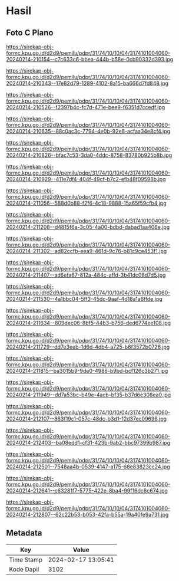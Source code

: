 # Hasil

## Foto C Plano

https://sirekap-obj-formc.kpu.go.id/d2d9/pemilu/pdpr/31/74/10/10/04/3174101004060-20240214-210154--c7c633c6-bbea-444b-b58e-0cb90332d393.jpg

https://sirekap-obj-formc.kpu.go.id/d2d9/pemilu/pdpr/31/74/10/10/04/3174101004060-20240214-210343--17e82d79-1289-4102-8a15-ba666d7fd848.jpg

https://sirekap-obj-formc.kpu.go.id/d2d9/pemilu/pdpr/31/74/10/10/04/3174101004060-20240214-210526--f2397b4c-fc7d-471e-bee9-f6351d7ccedf.jpg

https://sirekap-obj-formc.kpu.go.id/d2d9/pemilu/pdpr/31/74/10/10/04/3174101004060-20240214-210635--88c0ac3c-7794-4e0b-92e8-acfaa34e8cf4.jpg

https://sirekap-obj-formc.kpu.go.id/d2d9/pemilu/pdpr/31/74/10/10/04/3174101004060-20240214-210826--bfac7c53-3da0-4ddc-8758-83780b925b8b.jpg

https://sirekap-obj-formc.kpu.go.id/d2d9/pemilu/pdpr/31/74/10/10/04/3174101004060-20240214-210929--411e7df4-404f-49cf-b7c2-efb48f09598b.jpg

https://sirekap-obj-formc.kpu.go.id/d2d9/pemilu/pdpr/31/74/10/10/04/3174101004060-20240214-211056--588d0b88-f2f6-4c18-9888-15a65f59cfb4.jpg

https://sirekap-obj-formc.kpu.go.id/d2d9/pemilu/pdpr/31/74/10/10/04/3174101004060-20240214-211208--d4815f6a-3c05-4a00-bdbd-dabad1aa406e.jpg

https://sirekap-obj-formc.kpu.go.id/d2d9/pemilu/pdpr/31/74/10/10/04/3174101004060-20240214-211302--ad82ccfb-eea9-461d-9c76-b81c9ce453f1.jpg

https://sirekap-obj-formc.kpu.go.id/d2d9/pemilu/pdpr/31/74/10/10/04/3174101004060-20240214-211407--ad6efa67-812a-484c-affd-3b41dc08d7d5.jpg

https://sirekap-obj-formc.kpu.go.id/d2d9/pemilu/pdpr/31/74/10/10/04/3174101004060-20240214-211530--4a1bbc04-5ff3-45dc-9aaf-4d18a1a6ffde.jpg

https://sirekap-obj-formc.kpu.go.id/d2d9/pemilu/pdpr/31/74/10/10/04/3174101004060-20240214-211634--809dec06-8bf5-44b3-b756-ded6774ee108.jpg

https://sirekap-obj-formc.kpu.go.id/d2d9/pemilu/pdpr/31/74/10/10/04/3174101004060-20240214-211729--dd7e3eeb-1d6d-4db4-a725-b6f3572b0726.jpg

https://sirekap-obj-formc.kpu.go.id/d2d9/pemilu/pdpr/31/74/10/10/04/3174101004060-20240214-211815--ba3015b9-9de0-4986-b9bd-bcf126c3b271.jpg

https://sirekap-obj-formc.kpu.go.id/d2d9/pemilu/pdpr/31/74/10/10/04/3174101004060-20240214-211949--dd7a53bc-b49e-4acb-bf35-b37d6e308ea0.jpg

https://sirekap-obj-formc.kpu.go.id/d2d9/pemilu/pdpr/31/74/10/10/04/3174101004060-20240214-212107--863f19c1-057c-48dc-b3d1-12d37ec09698.jpg

https://sirekap-obj-formc.kpu.go.id/d2d9/pemilu/pdpr/31/74/10/10/04/3174101004060-20240214-212403--ba08edd1-cf31-423b-9ab2-bbc97399b987.jpg

https://sirekap-obj-formc.kpu.go.id/d2d9/pemilu/pdpr/31/74/10/10/04/3174101004060-20240214-212501--7548aa4b-0539-4147-a175-68e83823cc24.jpg

https://sirekap-obj-formc.kpu.go.id/d2d9/pemilu/pdpr/31/74/10/10/04/3174101004060-20240214-212641--c63281f7-5775-422e-8ba4-99f16dc6c674.jpg

https://sirekap-obj-formc.kpu.go.id/d2d9/pemilu/pdpr/31/74/10/10/04/3174101004060-20240214-212807--62c22b53-b053-42fa-b55a-19a40fe9a731.jpg


## Metadata

| Key        | Value               |
| ---------- | ------------------- |
| Time Stamp | 2024-02-17 13:05:41 |
| Kode Dapil | 3102                |



